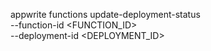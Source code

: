 appwrite functions update-deployment-status \
    --function-id <FUNCTION_ID> \
    --deployment-id <DEPLOYMENT_ID>
